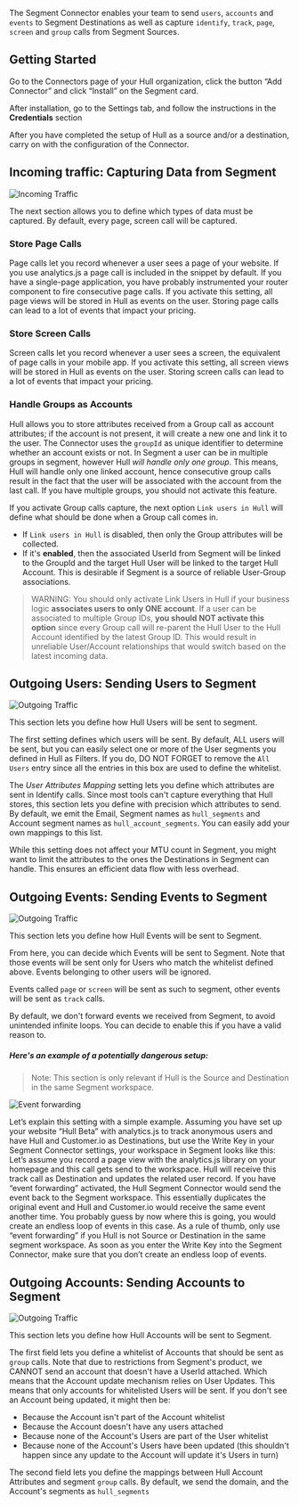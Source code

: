 The Segment Connector enables your team to send `users`, `accounts` and `events` to Segment Destinations as well as capture `identify`, `track`, `page`, `screen` and `group` calls from Segment Sources.

## Getting Started

Go to the Connectors page of your Hull organization, click the button “Add Connector” and click “Install” on the Segment card.

After installation, go to the Settings tab, and follow the instructions in the **Credentials** section

After you have completed the setup of Hull as a source and/or a destination, carry on with the configuration of the Connector.

## Incoming traffic: Capturing Data from Segment
![Incoming Traffic](./docs/_incomingtraffic.png)

The next section allows you to define which types of data must be captured. By default, every page, screen call will be captured.

### Store Page Calls

Page calls let you record whenever a user sees a page of your website. If you use analytics.js a page call is included in the snippet by default. If you have a single-page application, you have probably instrumented your router component to fire consecutive page calls. If you activate this setting, all page views will be stored in Hull as events on the user.
Storing page calls can lead to a lot of events that impact your pricing.

### Store Screen Calls

Screen calls let you record whenever a user sees a screen, the equivalent of page calls in your mobile app. If you activate this setting, all screen views will be stored in Hull as events on the user.
Storing screen calls can lead to a lot of events that impact your pricing.

### Handle Groups as Accounts

Hull allows you to store attributes received from a Group call as account attributes; if the account is not present, it will create a new one and link it to the user. The Connector uses the `groupId` as unique identifier to determine whether an account exists or not.
In Segment a user can be in multiple groups in segment, however Hull *will handle only one group*. This means, Hull will handle only one linked account, hence consecutive group calls result in the fact that the user will be associated with the account from the last call. If you have multiple groups, you should not activate this feature.

If you activate Group calls capture, the next option `Link users in Hull` will define what should be done when a Group call comes in.

- If `Link users in Hull` is disabled, then only the Group attributes will be collected.
- If it's **enabled**, then the associated UserId from Segment will be linked to the GroupId and the target Hull User will be linked to the target Hull Account. This is desirable if Segment is a source of reliable User-Group associations.

> WARNING: You should only activate Link Users in Hull if your business logic **associates users to only ONE account**. If a user can be associated to multiple Group IDs, **you should NOT activate this option** since every Group call will re-parent the Hull User to the Hull Account identified by the latest Group ID. This would result in unreliable User/Account relationships that would switch based on the latest incoming data.


## Outgoing Users: Sending Users to Segment
![Outgoing Traffic](./docs/_outgoingusers.png)

This section lets you define how Hull Users will be sent to segment.

The first setting defines which users will be sent. By default, ALL users will be sent, but you can easily select one or more of the User segments you defined in Hull as Filters. If you do, DO NOT FORGET to remove the `All Users` entry since all the entries in this box are used to define the whitelist.

The _User Attributes Mapping_ setting lets you define which attributes are sent in Identify calls. Since most tools can't capture everything that Hull stores, this section lets you define with precision which attributes to send. By default, we emit the Email, Segment names as `hull_segments` and Account segment names as `hull_account_segments`. You can easily add your own mappings to this list.

While this setting does not affect your MTU count in Segment, you might want to limit the attributes to the ones the Destinations in Segment can handle. This ensures an efficient data flow with less overhead.

## Outgoing Events: Sending Events to Segment
![Outgoing Traffic](./docs/_outgoingevents.png)

This section lets you define how Hull Events will be sent to Segment.

From here, you can decide which Events will be sent to Segment. Note that those events will be sent only for Users who match the whitelist defined above. Events belonging to other users will be ignored.

Events called `page` or `screen` will be sent as such to segment, other events will be sent as `track` calls.

By default, we don't forward events we received from Segment, to avoid unintended infinite loops. You can decide to enable this if you have a valid reason to.

#####  Here's an example of a potentially dangerous setup:
> Note: This section is only relevant if Hull is the Source and Destination in the same Segment workspace.

![Event forwarding](./docs/hullassource04.png)

Let’s explain this setting with a simple example. Assuming you have set up your website “Hull Beta” with analytics.js to track anonymous users and have Hull and Customer.io as Destinations, but use the Write Key in your Segment Connector settings, your workspace in Segment looks like this:
Let’s assume you record a page view with the analytics.js library on your homepage and this call gets send to the workspace. Hull will receive this track call as Destination and updates the related user record. If you have “event forwarding” activated, the Hull Segment Connector would send the event back to the Segment workspace. This essentially duplicates the original event and Hull and Customer.io would receive the same event another time. You probably guess by now where this is going, you would create an endless loop of events in this case.
As a rule of thumb, only use “event forwarding” if you Hull is not Source or Destination in the same segment workspace. As soon as you enter the Write Key into the Segment Connector, make sure that you don’t create an endless loop of events.


## Outgoing Accounts: Sending Accounts to Segment
![Outgoing Traffic](./docs/_outgoingaccounts.png)

This section lets you define how Hull Accounts will be sent to Segment.

The first field lets you define a whitelist of Accounts that should be sent as `group` calls. Note that due to restrictions from Segment's product, we CANNOT send an account that doesn't have a UserId attached. Which means that the Account update mechanism relies on User Updates. This means that only accounts for whitelisted Users will be sent. If you don't see an Account being updated, it might then be:

- Because the Account isn't part of the Account whitelist
- Because the Account doesn't have any users attached
- Because none of the Account's Users are part of the User whitelist
- Because none of the Account's Users have been updated (this shouldn't happen since any update to the Account will update it's Users in turn)

The second field lets you define the mappings between Hull Account Attributes and segment `group` calls.
By default, we send the domain, and the Account's segments as `hull_segments`
